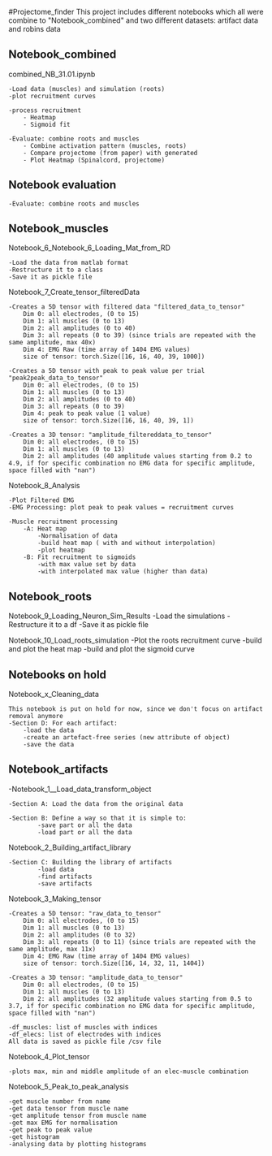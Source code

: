 #Projectome_finder
This project includes different notebooks  which all were combine to "Notebook_combined" 
and two different datasets: artifact data and robins data




## Notebook_combined

combined_NB_31.01.ipynb

	-Load data (muscles) and simulation (roots)
	-plot recruitment curves

	-process recruitment
		- Heatmap
		- Sigmoid fit

	-Evaluate: combine roots and muscles
		- Combine activation pattern (muscles, roots)
		- Compare projectome (from paper) with generated
		- Plot Heatmap (Spinalcord, projectome)

## Notebook evaluation

	-Evaluate: combine roots and muscles
	

## Notebook_muscles

Notebook_6_Notebook_6_Loading_Mat_from_RD

	-Load the data from matlab format
	-Restructure it to a class
	-Save it as pickle file

Notebook_7_Create_tensor_filteredData

	-Creates a 5D tensor with filtered data "filtered_data_to_tensor"
		Dim 0: all electrodes, (0 to 15)
		Dim 1: all muscles (0 to 13)
		Dim 2: all amplitudes (0 to 40)
		Dim 3: all repeats (0 to 39) (since trials are repeated with the same amplitude, max 40x)
		Dim 4: EMG Raw (time array of 1404 EMG values)
		size of tensor: torch.Size([16, 16, 40, 39, 1000])

	-Creates a 5D tensor with peak to peak value per trial "peak2peak_data_to_tensor"
		Dim 0: all electrodes, (0 to 15)
		Dim 1: all muscles (0 to 13)
		Dim 2: all amplitudes (0 to 40)
		Dim 3: all repeats (0 to 39) 
		Dim 4: peak to peak value (1 value)
		size of tensor: torch.Size([16, 16, 40, 39, 1])

	-Creates a 3D tensor: "amplitude_filtereddata_to_tensor"
		Dim 0: all electrodes, (0 to 15)
		Dim 1: all muscles (0 to 13)
		Dim 2: all amplitudes (40 amplitude values starting from 0.2 to 4.9, if for specific combination no EMG data for specific amplitude, space filled with "nan")

Notebook_8_Analysis

	-Plot Filtered EMG
	-EMG Processing: plot peak to peak values = recruitment curves
		
	-Muscle recruitment processing
		-A: Heat map
			-Normalisation of data
			-build heat map ( with and without interpolation)
			-plot heatmap
		-B: Fit recruitment to sigmoids
			-with max value set by data
			-with interpolated max value (higher than data)


## Notebook_roots

Notebook_9_Loading_Neuron_Sim_Results
	-Load the simulations 
	-Restructure it to a df
	-Save it as pickle file

Notebook_10_Load_roots_simulation
	-Plot the roots recruitment curve
	-build and plot the heat map
	-build and plot the sigmoid curve

## Notebooks on hold

Notebook_x_Cleaning_data

	This notebook is put on hold for now, since we don't focus on artifact removal anymore
	-Section D: For each artifact:
		-load the data
		-create an artefact-free series (new attribute of object)
		-save the data

## Notebook_artifacts

-Notebook_1__Load_data_transform_object

	-Section A: Load the data from the original data

	-Section B: Define a way so that it is simple to:	
			-save part or all the data
			-load part or all the data


Notebook_2_Building_artifact_library

	-Section C: Building the library of artifacts
			-load data
			-find artifacts
			-save artifacts

Notebook_3_Making_tensor

	-Creates a 5D tensor: "raw_data_to_tensor"
		Dim 0: all electrodes, (0 to 15)
		Dim 1: all muscles (0 to 13)
		Dim 2: all amplitudes (0 to 32)
		Dim 3: all repeats (0 to 11) (since trials are repeated with the same amplitude, max 11x)
		Dim 4: EMG Raw (time array of 1404 EMG values)
		size of tensor: torch.Size([16, 14, 32, 11, 1404])

	-Creates a 3D tensor: "amplitude_data_to_tensor"
		Dim 0: all electrodes, (0 to 15)
		Dim 1: all muscles (0 to 13)
		Dim 2: all amplitudes (32 amplitude values starting from 0.5 to 3.7, if for specific combination no EMG data for specific amplitude, space filled with "nan")
 
	-df_muscles: list of muscles with indices
	-df_elecs: list of electrodes with indices
	All data is saved as pickle file /csv file

Notebook_4_Plot_tensor

	-plots max, min and middle amplitude of an elec-muscle combination

Notebook_5_Peak_to_peak_analysis

	-get muscle number from name
	-get data tensor from muscle name
	-get amplitude tensor from muscle name
	-get max EMG for normalisation
	-get peak to peak value
	-get histogram
	-analysing data by plotting histograms




